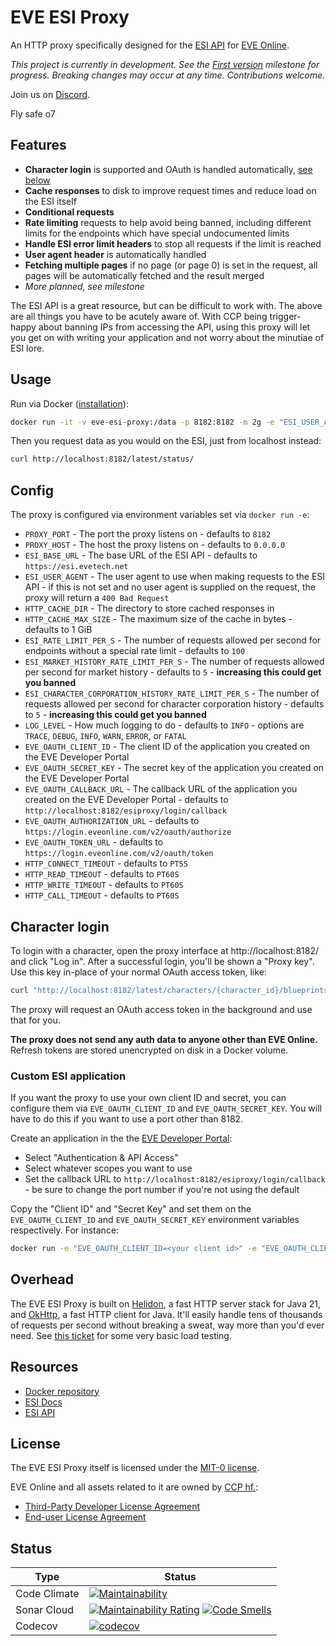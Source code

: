 # EVE ESI Proxy
An HTTP proxy specifically designed for the [ESI API](https://esi.evetech.net/ui/) for [EVE Online](https://www.eveonline.com/).

_This project is currently in development.
See the [First version](https://github.com/autonomouslogic/eve-esi-proxy/milestone/1) milestone for progress.
Breaking changes may occur at any time.
Contributions welcome._

Join us on [Discord](https://everef.net/discord).

Fly safe o7

## Features
* **Character login** is supported and OAuth is handled automatically, [see below](#character-login)
* **Cache responses** to disk to improve request times and reduce load on the ESI itself
* **Conditional requests**
* **Rate limiting** requests to help avoid being banned, including different limits for the endpoints which have special undocumented limits
* **Handle ESI error limit headers** to stop all requests if the limit is reached
* **User agent header** is automatically handled
* **Fetching multiple pages** if no page (or page 0) is set in the request, all pages will be automatically fetched and the result merged
* _More planned, see milestone_

The ESI API is a great resource, but can be difficult to work with.
The above are all things you have to be acutely aware of.
With CCP being trigger-happy about banning IPs from accessing the API,
using this proxy will let you get on with writing your application and not worry about the minutiae of ESI lore.

## Usage
Run via Docker ([installation](https://docs.docker.com/engine/install/)):
```bash
docker run -it -v eve-esi-proxy:/data -p 8182:8182 -m 2g -e "ESI_USER_AGENT=<your email>" autonomouslogic/eve-esi-proxy:latest
```

Then you request data as you would on the ESI, just from localhost instead:
```bash
curl http://localhost:8182/latest/status/
```

## Config
The proxy is configured via environment variables set via `docker run -e`:

* `PROXY_PORT` - The port the proxy listens on - defaults to `8182`
* `PROXY_HOST` - The host the proxy listens on - defaults to `0.0.0.0`
* `ESI_BASE_URL` - The base URL of the ESI API - defaults to `https://esi.evetech.net`
* `ESI_USER_AGENT` - The user agent to use when making requests to the ESI API - if this is not set and no user agent is supplied on the request, the proxy will return a `400 Bad Request`
* `HTTP_CACHE_DIR` - The directory to store cached responses in
* `HTTP_CACHE_MAX_SIZE` - The maximum size of the cache in bytes - defaults to 1 GiB
* `ESI_RATE_LIMIT_PER_S` - The number of requests allowed per second for endpoints without a special rate limit - defaults to `100`
* `ESI_MARKET_HISTORY_RATE_LIMIT_PER_S` - The number of requests allowed per second for market history - defaults to `5` - **increasing this could get you banned**
* `ESI_CHARACTER_CORPORATION_HISTORY_RATE_LIMIT_PER_S` - The number of requests allowed per second for character corporation history - defaults to `5` - **increasing this could get you banned**
* `LOG_LEVEL` - How much logging to do - defaults to `INFO` - options are `TRACE`, `DEBUG`, `INFO`, `WARN`, `ERROR`, or `FATAL`
* `EVE_OAUTH_CLIENT_ID` - The client ID of the application you created on the EVE Developer Portal
* `EVE_OAUTH_SECRET_KEY` - The secret key of the application you created on the EVE Developer Portal
* `EVE_OAUTH_CALLBACK_URL` - The callback URL of the application you created on the EVE Developer Portal - defaults to `http://localhost:8182/esiproxy/login/callback`
* `EVE_OAUTH_AUTHORIZATION_URL` - defaults to `https://login.eveonline.com/v2/oauth/authorize`
* `EVE_OAUTH_TOKEN_URL` - defaults to `https://login.eveonline.com/v2/oauth/token`
* `HTTP_CONNECT_TIMEOUT` - defaults to `PT5S`
* `HTTP_READ_TIMEOUT` - defaults to `PT60S`
* `HTTP_WRITE_TIMEOUT` - defaults to `PT60S`
* `HTTP_CALL_TIMEOUT` - defaults to `PT60S`

## Character login
To login with a character, open the proxy interface at http://localhost:8182/ and click "Log in".
After a successful login, you'll be shown a "Proxy key".
Use this key in-place of your normal OAuth access token, like:
```bash
curl "http://localhost:8182/latest/characters/{character_id}/blueprints/?token=<proxy key>"
```
The proxy will request an OAuth access token in the background and use that for you.

**The proxy does not send any auth data to anyone other than EVE Online.**
Refresh tokens are stored unencrypted on disk in a Docker volume.

### Custom ESI application
If you want the proxy to use your own client ID and secret, you can configure them via `EVE_OAUTH_CLIENT_ID` and `EVE_OAUTH_SECRET_KEY`.
You will have to do this if you want to use a port other than 8182.

Create an application in the the [EVE Developer Portal](https://developers.eveonline.com/):
* Select "Authentication & API Access"
* Select whatever scopes you want to use
* Set the callback URL to `http://localhost:8182/esiproxy/login/callback` - be sure to change the port number if you're not using the default

Copy the "Client ID" and "Secret Key" and set them on the `EVE_OAUTH_CLIENT_ID` and `EVE_OAUTH_SECRET_KEY` environment variables respectively.
For instance:
```bash
docker run -e "EVE_OAUTH_CLIENT_ID=<your client id>" -e "EVE_OAUTH_CLIENT_SECRET=<your secret key>"
```

## Overhead
The EVE ESI Proxy is built on [Helidon](https://helidon.io/), a fast HTTP server stack for Java 21,
and [OkHttp](https://square.github.io/okhttp/), a fast HTTP client for Java.
It'll easily handle tens of thousands of requests per second without breaking a sweat, way more than you'd ever need.
See [this ticket](https://github.com/autonomouslogic/eve-esi-proxy/issues/23) for some very basic load testing.

## Resources
* [Docker repository](https://hub.docker.com/r/autonomouslogic/eve-esi-proxy)
* [ESI Docs](https://docs.esi.evetech.net/)
* [ESI API](https://esi.evetech.net/ui/)

## License
The EVE ESI Proxy itself is licensed under the [MIT-0 license](https://spdx.org/licenses/MIT-0.html).

EVE Online and all assets related to it are owned by [CCP hf.](https://www.ccpgames.com/):
* [Third-Party Developer License Agreement](https://developers.eveonline.com/license-agreement)
* [End-user License Agreement](https://community.eveonline.com/support/policies/eve-eula-en/)

## Status

| Type         | Status                                                                                                                                                                                                                                                                                                                                                                                                                |
|--------------|-----------------------------------------------------------------------------------------------------------------------------------------------------------------------------------------------------------------------------------------------------------------------------------------------------------------------------------------------------------------------------------------------------------------------|
| Code Climate | [![Maintainability](https://api.codeclimate.com/v1/badges/a71c017cbcce32d7a595/maintainability)](https://codeclimate.com/github/autonomouslogic/eve-esi-proxy/maintainability)                                                                                                                                                                                                                                        |
| Sonar Cloud  | [![Maintainability Rating](https://sonarcloud.io/api/project_badges/measure?project=autonomouslogic_eve-esi-proxy&metric=sqale_rating)](https://sonarcloud.io/summary/new_code?id=autonomouslogic_eve-esi-proxy) [![Code Smells](https://sonarcloud.io/api/project_badges/measure?project=autonomouslogic_eve-esi-proxy&metric=code_smells)](https://sonarcloud.io/summary/new_code?id=autonomouslogic_eve-esi-proxy) |
| Codecov      | [![codecov](https://codecov.io/gh/autonomouslogic/eve-esi-proxy/graph/badge.svg?token=MXwjEUJRPk)](https://codecov.io/gh/autonomouslogic/eve-esi-proxy)                                                                                                                                                                                                                                                               |
